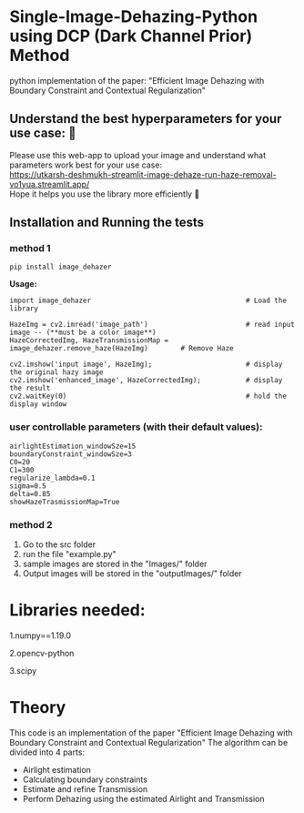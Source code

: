 # Single-Image-Dehazing-Python using DCP (Dark Channel Prior) Method
python implementation of the paper: "Efficient Image Dehazing with Boundary Constraint and Contextual Regularization"

## Understand the best hyperparameters for your use case: :eyes:
Please use this web-app to upload your image and understand what parameters work best for your use case:<br>
https://utkarsh-deshmukh-streamlit-image-dehaze-run-haze-removal-vo1yua.streamlit.app/
<br> Hope it helps you use the library more efficiently :champagne:


## Installation and Running the tests

### method 1
  ```
  pip install image_dehazer
  ```
  
  **Usage:**
  ```
  import image_dehazer										# Load the library

  HazeImg = cv2.imread('image_path')						# read input image -- (**must be a color image**)
  HazeCorrectedImg, HazeTransmissionMap = image_dehazer.remove_haze(HazeImg)		# Remove Haze

  cv2.imshow('input image', HazeImg);						# display the original hazy image
  cv2.imshow('enhanced_image', HazeCorrectedImg);			# display the result
  cv2.waitKey(0)											# hold the display window
  ```
### user controllable parameters (with their default values):
```
airlightEstimation_windowSze=15
boundaryConstraint_windowSze=3
C0=20
C1=300
regularize_lambda=0.1
sigma=0.5
delta=0.85
showHazeTrasmissionMap=True
```
### method 2

  1. Go to the src folder
  2. run the file "example.py"
  3. sample images are stored in the "Images/" folder
  4. Output images will be stored in the "outputImages/" folder


# Libraries needed:
  1.numpy==1.19.0
  
  2.opencv-python
  
  3.scipy

# Theory
This code is an implementation of the paper "Efficient Image Dehazing with Boundary Constraint and Contextual Regularization"
The algorithm can be divided into 4 parts:
  - Airlight estimation
  - Calculating boundary constraints
  - Estimate and refine Transmission
  - Perform Dehazing using the estimated Airlight and Transmission
  
#
 



